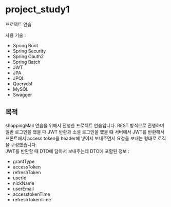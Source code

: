 # project_study1
프로젝트 연습 

사용 기술 :
- Spring Boot <br/>
- Spring Security <br/>
- Spring Oauth2 <br/>
- Spring Batch <br/>
- JWT <br/>
- JPA <br/>
- JPQL <br/>
- Querydsl <br/>
- MySQL <br/>
- Swagger <br/>

## 목적
shoppingMall 연습을 위해서 진행한 프로젝트 연습입니다. REST 방식으로 진행하며 일반 로그인을 했을 때 JWT 반환과 소셜 로그인을 했을 떄 서버에서 JWT를 반환해서 프론트에서 access token을 header에 넣어서 보내주면서 요청을 보내는 형태로 로직을 구성했습니다. 
<br />
JWT를 반환할 때 DTO에 담아서 보내주는데 DTO에 포함된 정보 :
- grantType <br />
- accessToken <br />
- refreshToken <br />
- userId <br />
- nickName <br />
- userEmail <br />
- accesstokenTime <br />
- refreshTokenTime <br />

